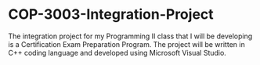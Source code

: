 # COP-3003-Integration-Project
The integration project for my Programming II class that I will be developing is a Certification Exam Preparation Program. The project will be written in C++ coding language and developed using Microsoft Visual Studio. 
